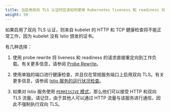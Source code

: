 ```yaml
---
title: 当启用双向 TLS 认证时应该如何使用 Kubernetes liveness 和 readiness 对服务进行健康检查？
weight: 50
---
```

如果启用了双向 TLS 认证，则来自 kubelet 的 HTTP 和 TCP 健康检查将不能正常工作，因为 kubelet 没有 Istio 颁发的证书。

有几种选择：

1. 使用 probe rewrite 将 liveness 和 readiness 的请求直接重定向到工作负载。有关更多信息，请参阅 [Probe Rewrite](/zh/docs/ops/configuration/mesh/app-health-check/#probe-rewrite)。

1. 使用单独的端口进行健康检查，并且仅在常规服务端口上启用双向 TLS。有关更多信息，请参阅 [Istio 服务的运行状况检查](/zh/docs/ops/configuration/mesh/app-health-check/#separate-port)。

1. 如果对 Istio 服务使用 [`PERMISSIVE` 模式](/zh/docs/tasks/security/authentication/mtls-migration)，那么他们可以接受 HTTP 和双向 TLS 流量。请记住，由于其他人可以通过 HTTP 流量与该服务进行通信，因此不强制执行双向 TLS。
